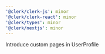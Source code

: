 ```yaml
---
'@clerk/clerk-js': minor
'@clerk/clerk-react': minor
'@clerk/types': minor
'@clerk/nextjs': minor
---
```


Introduce custom pages in UserProfile
